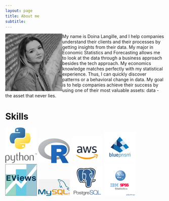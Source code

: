```yaml
---
layout: page
title: About me
subtitle: 
---
```


<img align="left" src="/img/IMG_1604.JPG" width="180">
<!-- ![alt text](img/IMG_1604.JPG "Doina Langille") -->
My name is Doina Langille, and I help companies understand their clients and their processes by getting insights from their data. My major in Economic Statistics and Forecasting allows me to look at the data through a business approach besides the tech approach. My economics knowledge matches perfectly with my statistical experience. Thus, I can quickly discover patterns or a behavioral change in data. My goal is to help companies achieve their success by using one of their most valuable assets: data - the asset that never lies. 

# Skills

<p float="left">
  <img src="/img/skills/py.jpg" width="100" />
  <img src="/img/skills/R.png" width="100" /> 
  <img src="/img/skills/aws.jpg" width="100" />
  <img src="/img/skills/blueprism.jpg" width="100" />
  <img src="/img/skills/eviews.png" width="100" />
  <img src="/img/skills/my_sql.png" width="100" />
  <img src="/img/skills/postgres.png" width="100" />
  <img src="/img/skills/spss.png" width="100" />
</p>
